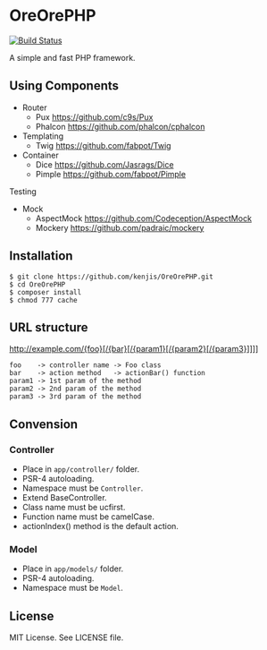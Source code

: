 # OreOrePHP

[![Build Status](https://travis-ci.org/kenjis/OreOrePHP.png)](https://travis-ci.org/kenjis/OreOrePHP)

A simple and fast PHP framework.

## Using Components

* Router
   * Pux https://github.com/c9s/Pux
   * Phalcon https://github.com/phalcon/cphalcon
* Templating
   * Twig https://github.com/fabpot/Twig
* Container
   * Dice https://github.com/Jasrags/Dice
   * Pimple https://github.com/fabpot/Pimple

Testing

* Mock
   * AspectMock https://github.com/Codeception/AspectMock
   * Mockery https://github.com/padraic/mockery

## Installation

~~~
$ git clone https://github.com/kenjis/OreOrePHP.git
$ cd OreOrePHP
$ composer install
$ chmod 777 cache
~~~

## URL structure

http://example.com/{foo}[/{bar}[/{param1}[/{param2}[/{param3}]]]]

~~~
foo    -> controller name -> Foo class
bar    -> action method   -> actionBar() function
param1 -> 1st param of the method
param2 -> 2nd param of the method
param3 -> 3rd param of the method
~~~

## Convension

### Controller

* Place in `app/controller/` folder.
* PSR-4 autoloading.
* Namespace must be `Controller`.
* Extend BaseController.
* Class name must be ucfirst.
* Function name must be camelCase.
* actionIndex() method is the default action.

### Model

* Place in `app/models/` folder.
* PSR-4 autoloading.
* Namespace must be `Model`.

## License

MIT License. See LICENSE file.
